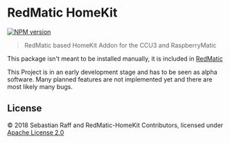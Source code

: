 # RedMatic HomeKit

[![NPM version](https://badge.fury.io/js/redmatic-homekit.svg)](http://badge.fury.io/js/redmatic-homekit)


> RedMatic based HomeKit Addon for the CCU3 and RaspberryMatic

This package isn't meant to be installed manually, it is included in [RedMatic](https://github.com/hobbyquaker/RedMatic)

This Project is in an early development stage and has to be seen as alpha software. Many planned features are not
implemented yet and there are most likely many bugs.


## License

© 2018 Sebastian Raff and RedMatic-HomeKit Contributors, licensed under [Apache License 2.0](LICENSE)
